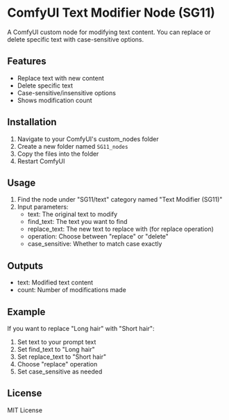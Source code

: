 # ComfyUI Text Modifier Node (SG11)

A ComfyUI custom node for modifying text content. You can replace or delete specific text with case-sensitive options.

## Features

- Replace text with new content
- Delete specific text
- Case-sensitive/insensitive options
- Shows modification count

## Installation

1. Navigate to your ComfyUI's custom_nodes folder
2. Create a new folder named `SG11_nodes`
3. Copy the files into the folder
4. Restart ComfyUI

## Usage

1. Find the node under "SG11/text" category named "Text Modifier (SG11)"
2. Input parameters:
   - text: The original text to modify
   - find_text: The text you want to find
   - replace_text: The new text to replace with (for replace operation)
   - operation: Choose between "replace" or "delete"
   - case_sensitive: Whether to match case exactly

## Outputs

- text: Modified text content
- count: Number of modifications made

## Example

If you want to replace "Long hair" with "Short hair":
1. Set text to your prompt text
2. Set find_text to "Long hair"
3. Set replace_text to "Short hair"
4. Choose "replace" operation
5. Set case_sensitive as needed

## License

MIT License
